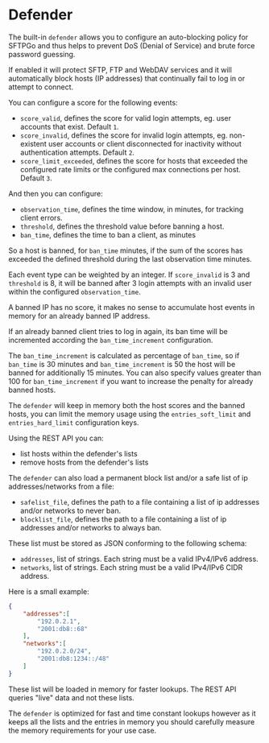 # Defender

The built-in `defender` allows you to configure an auto-blocking policy for SFTPGo and thus helps to prevent DoS (Denial of Service) and brute force password guessing.

If enabled it will protect SFTP, FTP and WebDAV services and it will automatically block hosts (IP addresses) that continually fail to log in or attempt to connect.

You can configure a score for the following events:

- `score_valid`, defines the score for valid login attempts, eg. user accounts that exist. Default `1`.
- `score_invalid`, defines the score for invalid login attempts, eg. non-existent user accounts or client disconnected for inactivity without authentication attempts. Default `2`.
- `score_limit_exceeded`, defines the score for hosts that exceeded the configured rate limits or the configured max connections per host. Default `3`.

And then you can configure:

- `observation_time`, defines the time window, in minutes, for tracking client errors.
- `threshold`, defines the threshold value before banning a host.
- `ban_time`, defines the time to ban a client, as minutes

So a host is banned, for `ban_time` minutes, if the sum of the scores has exceeded the defined threshold during the last observation time minutes.

Each event type can be weighted by an integer. If `score_invalid` is 3 and `threshold` is 8, it will be banned after 3 login attempts with an invalid user within the configured `observation_time`.

A banned IP has no score, it makes no sense to accumulate host events in memory for an already banned IP address.

If an already banned client tries to log in again, its ban time will be incremented according the `ban_time_increment` configuration.

The `ban_time_increment` is calculated as percentage of `ban_time`, so if `ban_time` is 30 minutes and `ban_time_increment` is 50 the host will be banned for additionally 15 minutes. You can also specify values greater than 100 for `ban_time_increment` if you want to increase the penalty for already banned hosts.

The `defender` will keep in memory both the host scores and the banned hosts, you can limit the memory usage using the `entries_soft_limit` and `entries_hard_limit` configuration keys.

Using the REST API you can:

- list hosts within the defender's lists
- remove hosts from the defender's lists

The `defender` can also load a permanent block list and/or a safe list of ip addresses/networks from a file:

- `safelist_file`, defines the path to a file containing a list of ip addresses and/or networks to never ban.
- `blocklist_file`, defines the path to a file containing a list of ip addresses and/or networks to always ban.

These list must be stored as JSON conforming to the following schema:

- `addresses`, list of strings. Each string must be a valid IPv4/IPv6 address.
- `networks`, list of strings. Each string must be a valid IPv4/IPv6 CIDR address.

Here is a small example:

```json
{
    "addresses":[
        "192.0.2.1",
        "2001:db8::68"
    ],
    "networks":[
        "192.0.2.0/24",
        "2001:db8:1234::/48"
    ]
}
```

These list will be loaded in memory for faster lookups. The REST API queries "live" data and not these lists.

The `defender` is optimized for fast and time constant lookups however as it keeps all the lists and the entries in memory you should carefully measure the memory requirements for your use case.
